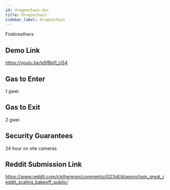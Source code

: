 ```yaml
---
id: dragonchain-doc
title: Dragonchain
sidebar_label: Dragonchain
---
```


Firebreathers

## Demo Link

https://youtu.be/pSfBid1_US4

## Gas to Enter

1 gwei

## Gas to Exit

2 gwei

## Security Guarantees

24 hour on site cameras

## Reddit Submission Link

https://www.reddit.com/r/ethereum/comments/i023gf/dragonchain_great_reddit_scaling_bakeoff_public/
